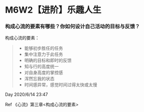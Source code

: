 # M6W2【进阶】乐趣人生

### 构成心流的要素有哪些？你如何设计自己活动的目标与反馈？

构成心流的要素：

> - 能够初步胜任的任务
> - 集中注意力于此任务
> - 明确的目标和即时的反馈
> - 知与行的高度统一
> - 对自身高度的掌控感
> - 浑然忘我的状态
> - 时间感异常，感觉时间过得太快或太慢



Day  2020/6/14  23:47

Ref  《心流》第三章<构成心流的要素>